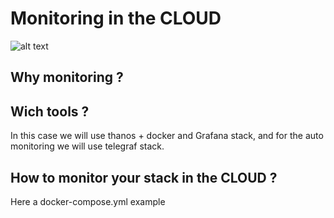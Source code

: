 # Monitoring in the CLOUD
![alt text](https://ravindrajob.blob.core.windows.net/assets/Monitoring.png)

## Why monitoring ?
## Wich tools ?
In this case we will use thanos + docker and  Grafana stack, and for the auto monitoring we will use telegraf stack.

## How to monitor your stack in the CLOUD ? 

Here a docker-compose.yml example

